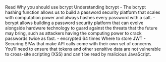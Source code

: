 Read
Why you should use bcrypt
Understanding bcrypt
    - The bcrypt hashing function allows us to build a password security platform that scales with computation power and always hashes every password with a salt.
    - bcrypt allows building a password security platform that can evolve alongside hardware technology to guard against the threats that the future may bring, such as attackers having the computing power to crack passwords twice as fast.
    - encrypted 64 times
Where to store JWT
    - Securing SPAs that make API calls come with their own set of concerns. You'll need to ensure that tokens and other sensitive data are not vulnerable to cross-site scripting (XSS) and can't be read by malicious JavaScript.